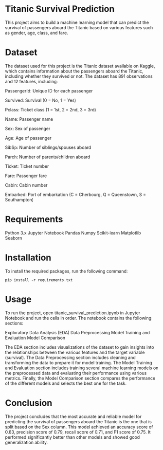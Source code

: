 # Titanic Survival Prediction

This project aims to build a machine learning model that can predict the survival of passengers aboard the Titanic based on various features such as gender, age, class, and fare.

# Dataset
The dataset used for this project is the Titanic dataset available on Kaggle, which contains information about the passengers aboard the Titanic, including whether they survived or not. The dataset has 891 observations and 12 features, including:

PassengerId: Unique ID for each passenger

Survived: Survival (0 = No, 1 = Yes)

Pclass: Ticket class (1 = 1st, 2 = 2nd, 3 = 3rd)

Name: Passenger name

Sex: Sex of passenger

Age: Age of passenger

SibSp: Number of siblings/spouses aboard

Parch: Number of parents/children aboard

Ticket: Ticket number

Fare: Passenger fare

Cabin: Cabin number

Embarked: Port of embarkation (C = Cherbourg, Q = Queenstown, S = Southampton)

# Requirements
Python 3.x
Jupyter Notebook
Pandas
Numpy
Scikit-learn
Matplotlib
Seaborn

# Installation
To install the required packages, run the following command:

```pip install -r requirements.txt```

# Usage
To run the project, open titanic_survival_prediction.ipynb in Jupyter Notebook and run the cells in order. The notebook contains the following sections:

Exploratory Data Analysis (EDA)
Data Preprocessing
Model Training and Evaluation
Model Comparison

The EDA section includes visualizations of the dataset to gain insights into the relationships between the various features and the target variable (survival). The Data Preprocessing section includes cleaning and transforming the data to prepare it for model training. The Model Training and Evaluation section includes training several machine learning models on the preprocessed data and evaluating their performance using various metrics. Finally, the Model Comparison section compares the performance of the different models and selects the best one for the task.

# Conclusion

The project concludes that the most accurate and reliable model for predicting the survival of passengers aboard the Titanic is the one that is split based on the Sex column. This model achieved an accuracy score of 0.83, precision score of 0.79, recall score of 0.71, and F1 score of 0.75. It performed significantly better than other models and showed good generalization ability.
